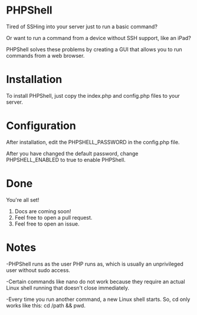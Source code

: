 # PHPShell
Tired of SSHing into your server just to run a basic command?

Or want to run a command from a device without SSH support, like an iPad?

PHPShell solves these problems by creating a GUI that allows you to run commands from a web browser.
# Installation
To install PHPShell, just copy the index.php and config.php files to your server.
# Configuration
After installation, edit the PHPSHELL_PASSWORD in the config.php file.

After you have changed the default password, change PHPSHELL_ENABLED to true to enable PHPShell.
# Done
You're all set!

1. Docs are coming soon!
2. Feel free to open a pull request.
3. Feel free to open an issue.
# Notes
-PHPShell runs as the user PHP runs as, which is usually an unprivileged user without sudo access.

-Certain commands like nano do not work because they require an actual Linux shell running that doesn't close immediately.

-Every time you run another command, a new Linux shell starts. So, cd only works like this: cd /path && pwd.
